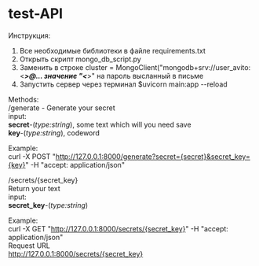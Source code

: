 # test-API
Инструкция:
1. Все необходимые библиотеки в файле requirements.txt
2. Открыть скрипт mongo_db_script.py
3. Заменить в строке cluster = MongoClient("mongodb+srv://user_avito:<***>@... значение "<***>" на пароль высланный в письме
4. Запустить сервер через терминал $uvicorn main:app --reload


Methods:<br>
/generate - Generate your secret <br>
input: <br>
**secret**-(*type:string*), some text which will you need save <br>
**key**-(*type:string*), codeword<br>

Example:<br>
curl -X POST "http://127.0.0.1:8000/generate?secret={secret}&secret_key={key}" -H  "accept: application/json"

/secrets/{secret_key}<br>
Return your text <br>
input: <br>
**secret_key**-(*type:string*)<br>

Example:<br>
curl -X GET "http://127.0.0.1:8000/secrets/{secret_key}" -H  "accept: application/json"<br>
Request URL<br>
http://127.0.0.1:8000/secrets/{secret_key}
